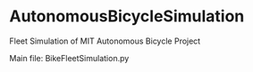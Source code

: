 # AutonomousBicycleSimulation
Fleet Simulation of MIT Autonomous Bicycle Project

Main file: BikeFleetSimulation.py
